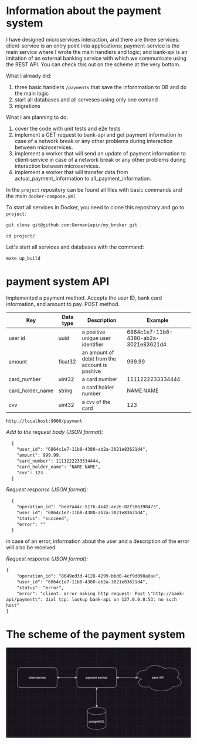 # Information about the payment system

I have designed microservices interaction, and there are three services: client-service is an entry point into applications; payment-service is the main service where I wrote the main handlers and logic; and bank-api is an imitation of an external banking service with which we communicate using the REST API. You can check this out on the scheme at the very bottom.

What I already did:
1. three basic handlers `/payments` that save the infornmation to DB and do the main logic
2. start all databases and all serveses using only one comand
3. migrations

What I am planning to do:
1. cover the code with unit tests and e2e tests
2. implement a GET request to bank-api and get payment information in case of a network break or any other problems during interaction between microservices.
3. implement a worker that will send an update of payment information to client-service in case of a network break or any other problems during interaction between microservices.
4. implement a worker that will transfer data from actual_payment_information to all_payment_information.

In the `project` repository can be found all files with basic commands and the main `docker-compose.yml`

To start all services in Docker, you need to clone this repository and go to `project`:
```
git clone git@github.com:GermanLepin/my_broker.git
```

```
cd project/
```

Let's start all services and databases with the command:
```
make up_build
```

# payment system API

Implemented a payment method. Accepts the user ID, bank card information, and amount to pay. POST method.

| Key              | Data type | Description                                     | Example
|------------------|-----------|-------------------------------------------------|----------- |
| user id          | uuid      | a positive unique user identifier               | 6864c1e7-11b8-4380-ab2a-3021e83621d4 |
| amount           | float32   | an amount of debit from the account is positive | 999.99     |
| card_number      | uint32    | a card number                                   | 1111222233334444   |
| card_holder_name | string    | a card holder number                            | NAME NAME  |
| cvv              | uint32    | a cvv of the card                               | 123        |

    http://localhost:9000/payment

*Add to the request body (JSON format):*
```
  {
    "user_id": "6864c1e7-11b8-4380-ab2a-3021e83621d4",
	"amount": 999.99,
	"card_number": 1111222233334444,
	"card_holder_name": "NAME NAME",
	"cvv": 123
  }

```

*Request response (JSON format):*
```
  {
	"operation_id": "bee7a44c-5176-4e42-ae26-02f306390473",
	"user_id": "6864c1e7-11b8-4380-ab2a-3021e83621d4",
	"status": "succeed",
	"error": ""
  }
```

in case of an error, information about the user and a description of the error will also be received

*Request response (JSON format):*
```
{
	"operation_id": "8649ed3d-4128-4299-bbd0-4cf9d098a0ae",
	"user_id": "6864c1e7-11b8-4380-ab2a-3021e83621d4",
	"status": "error",
	"error": "client: error making http request: Post \"http://bank-api/payment\": dial tcp: lookup bank-api on 127.0.0.0:53: no such host"
}
```

# The scheme of the payment system
![The scheme of the payment system](image.png)

